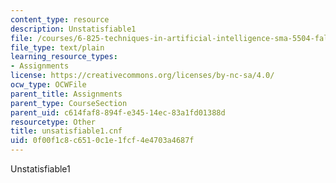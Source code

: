 ```yaml
---
content_type: resource
description: Unstatisfiable1
file: /courses/6-825-techniques-in-artificial-intelligence-sma-5504-fall-2002/0f00f1c8c6510c1e1fcf4e4703a4687f_unsatisfiable1.cnf
file_type: text/plain
learning_resource_types:
- Assignments
license: https://creativecommons.org/licenses/by-nc-sa/4.0/
ocw_type: OCWFile
parent_title: Assignments
parent_type: CourseSection
parent_uid: c614faf8-894f-e345-14ec-83a1fd01388d
resourcetype: Other
title: unsatisfiable1.cnf
uid: 0f00f1c8-c651-0c1e-1fcf-4e4703a4687f
---
```

Unstatisfiable1
